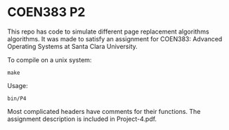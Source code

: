 # COEN383 P2

This repo has code to simulate different page replacement algorithms algorithms. It was made to satisfy an assignment for COEN383: Advanced Operating Systems at Santa Clara University. 

To compile on a unix system:

    make

Usage:

    bin/P4

Most complicated headers have comments for their functions. The assignment description is included in Project-4.pdf.
